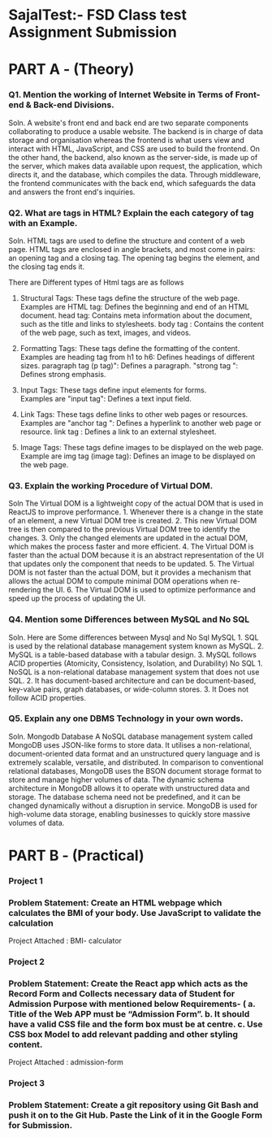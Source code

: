 # SajalTest:- FSD Class test Assignment Submission 
# PART A - (Theory) 

<h3>Q1. Mention the working of Internet Website in Terms of Front-end & Back-end Divisions.</h3>
<p>Soln. 
A website's front end and back end are two separate components collaborating to produce a usable website. The backend is in charge of data storage and organisation whereas the frontend is what users view and interact with HTML, JavaScript, and CSS are used to build the frontend. On the other hand, the backend, also known as the server-side, is made up of the server, which makes data available upon request, the application, which directs it, and the database, which compiles the data. Through middleware, the frontend communicates with the back end, which safeguards the data and answers the front end's inquiries.</p>

<h3>Q2. What are tags in HTML? Explain the each category of tag with an Example.</h3>
<p>
Soln.
HTML tags are used to define the structure and content of a web page. HTML tags are enclosed in angle brackets, and most come in pairs: an opening tag and a closing tag. The opening tag begins the element, and the closing tag ends it. 

There are Different types of Html tags are as follows 
1. Structural Tags: These tags define the structure of the web page. 
Examples are 
HTML tag: Defines the beginning and end of an HTML document.
head tag: Contains meta information about the document, such as the title and links to stylesheets.
body tag : Contains the content of the web page, such as text, images, and videos.
  
2. Formatting Tags: These tags define the formatting of the content. 
Examples are
heading tag from h1 to h6: Defines headings of different sizes.
paragraph tag (p tag)": Defines a paragraph.
"strong tag ": Defines strong emphasis.
  
4. Input Tags: These tags define input elements for forms.  
Examples are 
"input tag": Defines a text input field.
  
5. Link Tags: These tags define links to other web pages or resources. 
Examples are 
"anchor tag ": Defines a hyperlink to another web page or resource.
link tag : Defines a link to an external stylesheet.
  
6. Image Tags: These tags define images to be displayed on the web page. 
Example are 
img tag (image tag): Defines an image to be displayed on the web page.
</p>

<h3>Q3. Explain the working Procedure of Virtual DOM. </h3>
<p>Soln 
The Virtual DOM is a lightweight copy of the actual DOM that is used in ReactJS to improve performance.
1. Whenever there is a change in the state of an element, a new Virtual DOM tree is created.
2. This new Virtual DOM tree is then compared to the previous Virtual DOM tree to identify the changes.
3. Only the changed elements are updated in the actual DOM, which makes the process faster and more efficient.
4. The Virtual DOM is faster than the actual DOM because it is an abstract representation of the UI that updates only the component that needs to be updated.
5. The Virtual DOM is not faster than the actual DOM, but it provides a mechanism that allows the actual DOM to compute minimal DOM operations when re-rendering the UI.
6. The Virtual DOM is used to optimize performance and speed up the process of updating the UI.</p>

<h3>Q4. Mention some Differences between MySQL and No SQL</h3>
<p>
Soln. 
Here are Some differences between Mysql and No Sql 
MySQL
1. SQL is used by the relational database management system known as MySQL.
2. MySQL is a table-based database with a tabular design.
3.  MySQL follows ACID properties (Atomicity, Consistency, Isolation, and Durability)
No SQL 
1. NoSQL is a non-relational database management system that does not use SQL.
2.  It has document-based architecture and can be document-based, key-value pairs, graph databases, or wide-column stores.
3. It Does not follow ACID properties. 
</p>
  

<h3>Q5. Explain any one DBMS Technology in your own words.</h3>
<p>
Soln.
Mongodb Database 
A NoSQL database management system called MongoDB uses JSON-like forms to store data. It utilises a non-relational, document-oriented data format and an unstructured query language and is extremely scalable, versatile, and distributed.  In comparison to conventional relational databases, MongoDB uses the BSON document storage format to store and manage higher volumes of data. The dynamic schema architecture in MongoDB allows it to operate with unstructured data and storage. The database schema need not be predefined,  and it can be changed dynamically without a disruption in service. MongoDB is used for high-volume data storage, enabling businesses to quickly store massive volumes of data.
</p>

# PART B - (Practical)
<h3> Project 1 </h3>
<h3> Problem Statement: Create an HTML webpage which calculates the BMI of your body. Use JavaScript to validate the calculation </h3>
<p>Project Attached : BMI- calculator </p>
  
<h3>Project 2 </h3>
<h3>Problem Statement: Create the React app which acts as the Record Form and Collects necessary data of Student for Admission Purpose with mentioned below Requirements- ( a. Title of the Web APP must be “Admission Form”. b. It should have a valid CSS file and the form box must be at centre. c. Use CSS box Model to add relevant padding and other styling content.</h3>
<p>Project Attached : admission-form</p>

<h3>Project 3 </h3>
<h3>Problem Statement:  Create a git repository using Git Bash and push it on to the Git Hub. Paste the Link of it in the  Google Form for Submission.</h3>
  
  
  
  
  
  
